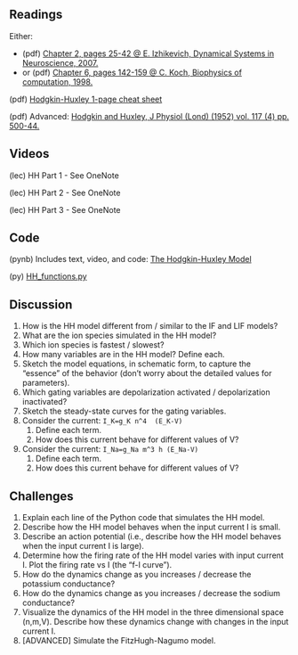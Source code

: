 ## Readings

Either: 
- (pdf)	[Chapter 2, pages 25-42 @ E. Izhikevich, Dynamical Systems in Neuroscience, 2007.](/Readings/Izhikevich_Chapter_2.pdf)
- or (pdf)	[Chapter 6, pages 142-159 @ C. Koch, Biophysics of computation, 1998.](/Readings/Koch_Chapter_6.pdf)

(pdf)	[Hodgkin-Huxley 1-page cheat sheet](/Readings/Hodgkin-Huxley_Cheat_Sheet.pdf)

(pdf)	Advanced: [Hodgkin and Huxley, J Physiol (Lond) (1952) vol. 117 (4) pp. 500-44.](/Readings/Hodgkin_Huxley_1952.pdf)

## Videos

(lec) HH Part 1 - See OneNote

(lec) HH Part 2 - See OneNote

(lec) HH Part 3 - See OneNote

<!-- (lec) [M. Kramer, Introduction to the Hodgkin-Huxley neuron (Neural Spike Train Analysis 5)](https://www.samsi.info/news-and-media/27-jul-drs-m-kramer-and-u-eden-samsi/)

- NOTE: The slides for this lecture are available as [PDF](/Readings/Kramer_Slides_SAMSI_Lecture_2.pdf). !-->

## Code

(pynb)  Includes text, video, and code: [The Hodgkin-Huxley Model](https://mark-kramer.github.io/Case-Studies-Python/HH.html)

(py)    [HH_functions.py](HH_functions.py)

## Discussion

1. How is the HH model different from / similar to the IF and LIF models?
2. What are the ion species simulated in the HH model?
3. Which ion species is fastest / slowest?
4. How many variables are in the HH model? Define each.
5. Sketch the model equations, in schematic form, to capture the “essence” of the behavior (don’t worry about the detailed values for parameters).
6. Which gating variables are depolarization activated / depolarization inactivated? 
7. Sketch the steady-state curves for the gating variables.
8. Consider the current: `I_K=g_K n^4  (E_K-V)`
    1. Define each term.
    2. How does this current behave for different values of V? 
9. Consider the current: `I_Na=g_Na m^3 h (E_Na-V)`
    1. Define each term.
    2. How does this current behave for different values of V?

## Challenges

1. Explain each line of the Python code that simulates the HH model.
3. Describe how the HH model behaves when the input current I is small.
4. Describe an action potential (i.e., describe how the HH model behaves when the input current I is large).
5. Determine how the firing rate of the HH model varies with input current I. Plot the firing rate vs I (the “f-I curve”).
6. How do the dynamics change as you increases / decrease the potassium conductance?
7. How do the dynamics change as you increases / decrease the sodium conductance?
8. Visualize the dynamics of the HH model in the three dimensional space (n,m,V). Describe how these dynamics change with changes in the input current I.
9. [ADVANCED] Simulate the FitzHugh-Nagumo model.

